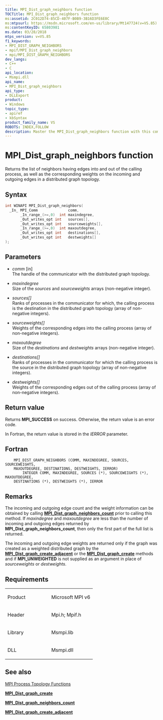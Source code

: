 ```yaml
---
title: MPI_Dist_graph_neighbors function
TOCTitle: MPI_Dist_graph_neighbors function
ms:assetid: 2C012D74-85CD-407F-B0B9-3B16D3FE6E0C
ms:mtpsurl: https://msdn.microsoft.com/en-us/library/Mt147724(v=VS.85)
ms:contentKeyID: 65803981
ms.date: 03/28/2018
mtps_version: v=VS.85
f1_keywords:
- MPI_DIST_GRAPH_NEIGHBORS
- mpif/MPI_Dist_graph_neighbors
- mpi/MPI_DIST_GRAPH_NEIGHBORS
dev_langs:
- C++
- C
api_location:
- Msmpi.dll
api_name:
- MPI_Dist_graph_neighbors
api_type:
- DLLExport
product:
- Windows
topic_type:
- apiref
- kbSyntax
product_family_name: VS
ROBOTS: INDEX,FOLLOW
description: Master the MPI_Dist_graph_neighbors function with this comprehensive guide. Learn about its syntax, parameters, return values, and how it works in a distributed graph topology.
---
```


# MPI\_Dist\_graph\_neighbors function

Returns the list of neighbors having edges into and out of the calling process, as well as the corresponding weights on the incoming and outgoing edges in a distributed graph topology.

## Syntax

``` c++
int WINAPI MPI_Dist_graph_neighbors(
  _In_ MPI_Comm              comm,
       _In_range_(>=,0)  int maxindegree,
       _Out_writes_opt int   sources[],
       _Out_writes_opt int   sourceweights[],
       _In_range_(>=,0)  int maxoutdegree,
       _Out_writes_opt int   destinations[],
       _Out_writes_opt int   destweights[]
);
```

## Parameters

  - *comm* \[in\]  
    The handle of the communicator with the distributed graph topology.

  - *maxindegree*  
    Size of the *sources* and *sourceweights* arrays (non-negative integer).

  - *sources\[\]*  
    Ranks of processes in the communicator for which, the calling process is the destination in the distributed graph topology (array of non-negative integers).

  - *sourceweights\[\]*  
    Weights of the corresponding edges into the calling process (array of non-negative integers).

  - *maxoutdegree*  
    Size of the *destinations* and *destweights* arrays (non-negative integer).

  - *destinations\[\]*  
    Ranks of processes in the communicator for which the calling process is the source in the distributed graph topology (array of non-negative integers).

  - *destweights\[\]*  
    Weights of the corresponding edges out of the calling process (array of non-negative integers).

## Return value

Returns **MPI\_SUCCESS** on success. Otherwise, the return value is an error code.

In Fortran, the return value is stored in the *IERROR* parameter.

## Fortran

``` FORTRAN
    MPI_DIST_GRAPH_NEIGHBORS (COMM, MAXINDEGREE, SOURCES, SOURCEWEIGHTS,
    MAXOUTDEGREE, DESTINATIONS, DESTWEIGHTS, IERROR)
        INTEGER COMM, MAXINDEGREE, SOURCES (*), SOURCEWEIGHTS (*), MAXOUTDEGREE,
    DESTINATIONS (*), DESTWEIGHTS (*), IERROR
```

## Remarks

The incoming and outgoing edge count and the weight information can be obtained by calling [**MPI\_Dist\_graph\_neighbors\_count**](mpi-dist-graph-neighbors-count-function.md) prior to calling this method. If *maxindegree* and *maxoutdegree* are less than the number of incoming and outgoing edges returned by **MPI\_Dist\_graph\_neighbors\_count**, then only the first part of the full list is returned.

The incoming and outgoing edge weights are returned only if the graph was created as a weighted distributed graph by the [**MPI\_Dist\_graph\_create\_adjacent**](mpi-dist-graph-create-adjacent-function.md) or the [**MPI\_Dist\_graph\_create**](mpi-dist-graph-create-function.md) methods and if **MPI\_UNWEIGHTED** is not supplied as an argument in place of *sourceweights* or *destweights*.

## Requirements

<table>
<colgroup>
<col style="width: 50%" />
<col style="width: 50%" />
</colgroup>
<tbody>
<tr class="odd">
<td><p>Product</p></td>
<td><p>Microsoft MPI v6</p></td>
</tr>
<tr class="even">
<td><p>Header</p></td>
<td>Mpi.h;
Mpif.h</td>
</tr>
<tr class="odd">
<td><p>Library</p></td>
<td>Msmpi.lib</td>
</tr>
<tr class="even">
<td><p>DLL</p></td>
<td>Msmpi.dll</td>
</tr>
</tbody>
</table>


## See also

[MPI Process Topology Functions](mpi-process-topology-functions.md)

[**MPI\_Dist\_graph\_create**](mpi-dist-graph-create-function.md)

[**MPI\_Dist\_graph\_neighbors\_count**](mpi-dist-graph-neighbors-count-function.md)

[**MPI\_Dist\_graph\_create\_adjacent**](mpi-dist-graph-create-adjacent-function.md)

